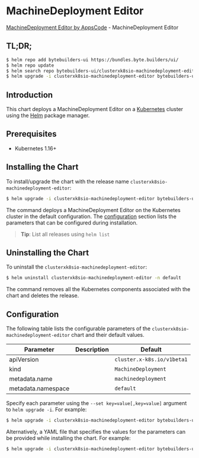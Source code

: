 # MachineDeployment Editor

[MachineDeployment Editor by AppsCode](https://byte.builders) - MachineDeployment Editor

## TL;DR;

```bash
$ helm repo add bytebuilders-ui https://bundles.byte.builders/ui/
$ helm repo update
$ helm search repo bytebuilders-ui/clusterxk8sio-machinedeployment-editor --version=v0.4.16
$ helm upgrade -i clusterxk8sio-machinedeployment-editor bytebuilders-ui/clusterxk8sio-machinedeployment-editor -n default --create-namespace --version=v0.4.16
```

## Introduction

This chart deploys a MachineDeployment Editor on a [Kubernetes](http://kubernetes.io) cluster using the [Helm](https://helm.sh) package manager.

## Prerequisites

- Kubernetes 1.16+

## Installing the Chart

To install/upgrade the chart with the release name `clusterxk8sio-machinedeployment-editor`:

```bash
$ helm upgrade -i clusterxk8sio-machinedeployment-editor bytebuilders-ui/clusterxk8sio-machinedeployment-editor -n default --create-namespace --version=v0.4.16
```

The command deploys a MachineDeployment Editor on the Kubernetes cluster in the default configuration. The [configuration](#configuration) section lists the parameters that can be configured during installation.

> **Tip**: List all releases using `helm list`

## Uninstalling the Chart

To uninstall the `clusterxk8sio-machinedeployment-editor`:

```bash
$ helm uninstall clusterxk8sio-machinedeployment-editor -n default
```

The command removes all the Kubernetes components associated with the chart and deletes the release.

## Configuration

The following table lists the configurable parameters of the `clusterxk8sio-machinedeployment-editor` chart and their default values.

|     Parameter      | Description |                Default                |
|--------------------|-------------|---------------------------------------|
| apiVersion         |             | <code>cluster.x-k8s.io/v1beta1</code> |
| kind               |             | <code>MachineDeployment</code>        |
| metadata.name      |             | <code>machinedeployment</code>        |
| metadata.namespace |             | <code>default</code>                  |


Specify each parameter using the `--set key=value[,key=value]` argument to `helm upgrade -i`. For example:

```bash
$ helm upgrade -i clusterxk8sio-machinedeployment-editor bytebuilders-ui/clusterxk8sio-machinedeployment-editor -n default --create-namespace --version=v0.4.16 --set apiVersion=cluster.x-k8s.io/v1beta1
```

Alternatively, a YAML file that specifies the values for the parameters can be provided while
installing the chart. For example:

```bash
$ helm upgrade -i clusterxk8sio-machinedeployment-editor bytebuilders-ui/clusterxk8sio-machinedeployment-editor -n default --create-namespace --version=v0.4.16 --values values.yaml
```
